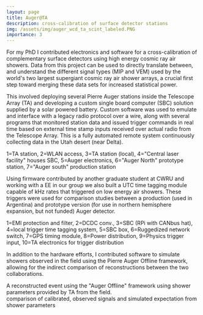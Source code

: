 ```yaml
---
layout: page
title: Auger@TA
description: cross-calibration of surface detector stations
img: /assets/img/auger_wcd_ta_scint_labeled.PNG
importance: 3
---
```


For my PhD I contributed electronics and software for a cross-calibration of complementary surface detectors using high energy cosmic ray air showers. Data from this project can be used to directly translate between, and understand the different signal types (MIP and VEM) used by the world's two largest supergiant cosmic ray air shower arrays, a crucial first step toward merging these data sets for increased statistical power.

This involved deploying several Pierre Auger stations inside the Telescope Array (TA) and developing a custom single board computer (SBC) solution supplied by a solar powered battery. Custom software was used to emulate and interface with a legacy radio protocol over a wire, along with several programs that monitored station data and issued trigger commands in real time based on external time stamp inputs received over actual radio from the Telescope Array. This is a fully automated remote system continuously collecting data in the Utah desert (near Delta).

<div class="row">
    <div class="col-sm mt-3 mt-md-0">
    <div class="bg-image hover-zoom125">
        <img class="img-fluid rounded z-depth-1" src="{{ '/assets/img/augerta_setup.PNG' | relative_url }}" alt="" title="Auger@TA site"/>
    </div>
    </div>
</div>
<div class="caption">
    1=TA station, 2=WLAN access, 3=TA station (local), 4="Central laser facility" houses SBC, 5=Auger electronics, 6="Auger North" prototype station, 7="Auger south" production station
</div>

Using firmware contributed by another graduate student at CWRU and working with a EE in our group we also built a UTC time tagging module capable of kHz rates that triggered on low energy air showers. These triggers were used for comparison studies between a production (used in Argentina) and prototype version (for use in northern hemisphere expansion, but not funded) Auger detector.

<div class="row">
    <div class="col-sm mt-3 mt-md-0">
    <div class="bg-image hover-zoom125">
        <img class="img-fluid rounded z-depth-1" src="{{ '/assets/img/auger_ta_global_elec.PNG' | relative_url }}" alt="" title="Electronics overview"/>
    </div>
    </div>
</div>
<div class="caption">
    1=EMI protection and filter, 2=DCDC conv., 3=SBC (RPi with CANbus hat), 4=local trigger time tagging system, 5=SBC box, 6=Ruggedized network switch, 7=GPS timing module, 8=Power distribution, 9=Physics trigger input, 10=TA electronics for trigger distribution
</div>


In addition to the hardware efforts, I contributed software to simulate showers observed in the field using the Pierre Auger Offline framework, allowing for the indirect comparison of reconstructions between the two collaborations.

<div class="row">
    <div class="col-sm mt-3 mt-md-0">
        <img class="img-fluid rounded z-depth-1" src="{{ '/assets/img/augerta_ex_evt.PNG' | relative_url }}" alt="" title="example image"/>
    </div>
</div>
<div class="caption">
     A reconstructed event using the "Auger Offline" framework using shower parameters provided by TA from the field.
</div>

<div class="row">
    <div class="col-sm mt-3 mt-md-0">
        <img class="img-fluid rounded z-depth-1" src="{{ '/assets/img/augerta_ex_evt.PNG' | relative_url }}" alt="" title="example image"/>
    </div>
</div>
<div class="caption">
     comparison of calibrated, observed signals and simulated expectation from shower parameters
</div>
